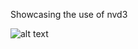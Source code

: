 Showcasing the use of nvd3


![alt text](https://raw.githubusercontent.com/ksiabani/nvd3-dash/master/src/img/nvd3-dash-small.png "Dashboard screenshot")

